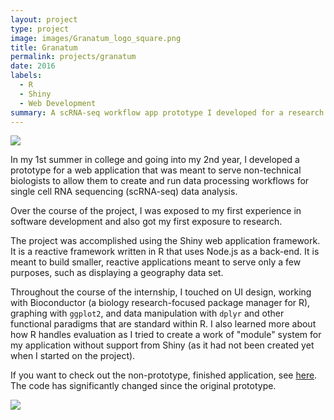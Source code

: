 ```yaml
---
layout: project
type: project
image: images/Granatum_logo_square.png
title: Granatum
permalink: projects/granatum
date: 2016
labels:
  - R
  - Shiny
  - Web Development
summary: A scRNA-seq workflow app prototype I developed for a research lab.
---
```


<img class="ui image" src="{{ site.baseurl }}/images/Granatum_logo.png">

In my 1st summer in college and going into my 2nd year, I developed a prototype
for a web application that was meant to serve non-technical biologists to allow
them to create and run data processing workflows for single cell RNA sequencing
(scRNA-seq) data analysis.

Over the course of the project, I was exposed to my first experience in
software development and also got my first exposure to research.

The project was accomplished using the Shiny web application framework. It is a
reactive framework written in R that uses Node.js as a back-end. It is meant to
build smaller, reactive applications meant to serve only a few purposes, such
as displaying a geography data set.

Throughout the course of the internship, I touched on UI design, working with
Bioconductor (a biology research-focused package manager for R), graphing
with `ggplot2`, and data manipulation with `dplyr` and other functional
paradigms that are standard within R. I also learned more about how R handles
evaluation as I tried to create a work of "module" system for my application
without support from Shiny (as it had not been created yet when I started on
the project).

If you want to check out the non-prototype, finished application, see [here](http://ilab.hawaii.edu:8109/?_state_id_=5d8c45acabd6036d&tab=uep).
The code has significantly changed since the original prototype.

<img class="ui image" src="{{ site.baseurl }}/images/Granatum_screenshot.png">
